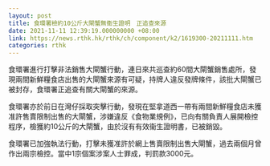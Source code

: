```yaml
---
layout: post
title: 食環署檢約10公斤大閘蟹無衞生證明　正追查來源
date: 2021-11-11 12:39:19.000000000 +08:00
link: https://news.rthk.hk/rthk/ch/component/k2/1619300-20211111.htm
categories: rthk
---
```


食環署進行打擊非法銷售大閘蟹行動，連日來共巡查約60間大閘蟹銷售處所，發現兩間新鮮糧食店出售的大閘蟹來源有可疑，持牌人違反發牌條件，該批大閘蟹已被封存，食環署正追查有關大閘蟹的來源。 

食環署亦於前日在灣仔採取突擊行動，發現在堅拿道西一帶有兩間新鮮糧食店未獲准許售賣限制出售的大閘蟹，涉嫌違反《食物業規例》，已向有關負責人展開檢控程序，檢獲約10公斤的大閘蟹，由於沒有有效衞生證明書，已被銷毀。

食環署已加強執法行動，打擊未獲准許於網上售賣限制出售大閘蟹，過去兩個月曾作出兩宗檢控。當中1宗個案涉案人士罪成，判罰款3000元。
